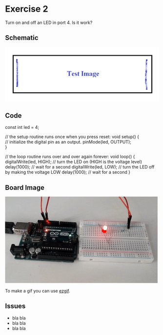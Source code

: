 

# Exercise 2 
Turn on and off an LED in port 4. Is it work?

## Schematic 
![Test Image](photo.png?raw=true)

## Code
const int led = 4;
 
// the setup routine runs once when you press reset:
void setup() {                
  // initialize the digital pin as an output.
  pinMode(led, OUTPUT);     
}
 
// the loop routine runs over and over again forever:
void loop() {
  digitalWrite(led, HIGH);      // turn the LED on (HIGH is the voltage level)
  delay(1000);                  // wait for a second
  digitalWrite(led, LOW);       // turn the LED off by making the voltage LOW
  delay(1000);                  // wait for a second
}
  
## Board Image
![Board](Arduino_LED.gif?raw=true)

To make a gif you can use [ezgif](https://ezgif.com/maker).
## Issues
- bla bla
- bla bla
- bla bla
